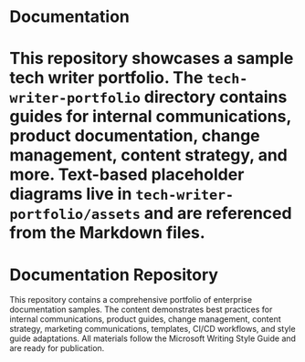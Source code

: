 
# Documentation

This repository showcases a sample tech writer portfolio. The `tech-writer-portfolio` directory contains guides for internal communications, product documentation, change management, content strategy, and more. Text-based placeholder diagrams live in `tech-writer-portfolio/assets` and are referenced from the Markdown files.
=======
# Documentation Repository

This repository contains a comprehensive portfolio of enterprise documentation samples. The content demonstrates best practices for internal communications, product guides, change management, content strategy, marketing communications, templates, CI/CD workflows, and style guide adaptations. All materials follow the Microsoft Writing Style Guide and are ready for publication.

